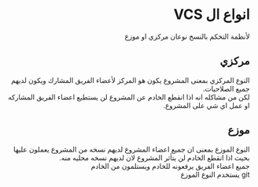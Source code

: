 ﻿<div dir = rtl >

# انواع ال VCS 
لأنظمة التخكم بالنسخ نوعان مركزي او موزع 
<br>
##  مركزي 
النوع المركزي بمعنى المشروع يكون هو المركز لأعضاء الفريق المشارك ويكون لديهم جميع الصلاحيات.
<br>
لكن من مشاكله انه اذا انقطع الخادم عن المشروع لن يستطيع اعضاء الفريق المشاركه او عمل اي شي على المشروع. 

## موزع 
النوع الموزع بمعنى ان جميع اعضاء المشروع لديهم نسخه من المشروع يعملون عليها بحيث اذا انقطع الخادم لن يتأثر المشروع لان لديهم نسخه محليه منه.
<br>
جميع اعضاء الفريق يرفعونه للخادم ويستلمون من الخادم
<br>
git يستخدم النوع الموزع

</dir>
